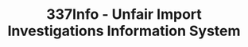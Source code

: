 ---
layout: default
bigquery: https://console.cloud.google.com/bigquery?p=patents-public-data&d=usitc_investigations&page=dataset&project=sheets-management-319211
citation: US International Trade Commission 337Info Unfair Import Investigations Information
  System
contributors: US International Trade Comission
cost: None
description: US International Trade Commission 337Info Unfair Import Investigations
  Information System contains data on investigations done under Section 337. Section
  337 declares the infringement of certain statutory intellectual property rights
  and other forms of unfair competition in import trade to be unlawful practices.
  Most Section 337 investigations involve allegations of patent or registered trademark
  infringement.
documentation: FAQ and tutorial available on the site
last_edit: Mon, 04 Apr 2022 19:10:40 GMT
location: https://pubapps2.usitc.gov/337external/
maintained_by: US International Trade Comission
schema_fields: '[''finalIdOnViolationIssue'', ''invUnfairAct'', ''investigationTermDate'',
  ''teoReliefGranted'', ''cafcAppeals'', ''currentActiveALJ'', ''docketNo'', ''markmanHearing'',
  ''publication_number'', ''aljAssigned'', ''gcAttorney'', ''complainant'', ''dateOfPublicationFrNotice'',
  ''finalDetViolation'', ''dateComplaintFiled'', ''startDateMarkmanHearing'', ''targetDate'',
  ''currentStatus'', ''endDateMarkmanHearing'', ''teoIdDueDate'', ''trademarkNumbers'',
  ''scheduledStartDateEvidHear'', ''id'', ''finalIdOnViolationDue'', ''lastUpdated'',
  ''actualEndDateEvidHear'', ''teoIdIssueDate'', ''copyrightNumbers'', ''title'',
  ''patentNumbers'', ''internalRemand'', ''finalDetNoViolation'', ''teoProceedingInvolved'',
  ''investigationNo'', ''ouiiParticipation'', ''actualStartDateEvidHear'', ''respondent'',
  ''patentNumber'', ''scheduledEndDateEvidHear'', ''ouiiAttorney'', ''reportingRequirements'',
  ''dateCreated'', ''investigationType'', ''issueDateOtherNonFinal'', ''htsNumbers'']'
shortname: unfair_import_investigations
tags:
- import
- legal
- trade
timeframe: 2008-2021 (prior to 2008 downloadable as a JSON file)
title: 337Info - Unfair Import Investigations Information System
uuid: 2721f5ec-e599-4890-9265-9706719fc71e
---